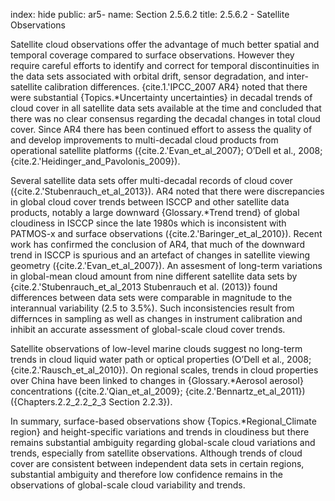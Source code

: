 index: hide
public: ar5-
name: Section 2.5.6.2
title: 2.5.6.2 - Satellite Observations

Satellite cloud observations offer the advantage of much better spatial and temporal coverage compared to surface observations. However they require careful efforts to identify and correct for temporal discontinuities in the data sets associated with orbital drift, sensor degradation, and inter-satellite calibration differences. {cite.1.'IPCC_2007 AR4} noted that there were substantial {Topics.*Uncertainty uncertainties} in decadal trends of cloud cover in all satellite data sets available at the time and concluded that there was no clear consensus regarding the decadal changes in total cloud cover. Since AR4 there has been continued effort to assess the quality of and develop improvements to multi-decadal cloud products from operational satellite platforms ({cite.2.'Evan_et_al_2007}; O’Dell et al., 2008; {cite.2.'Heidinger_and_Pavolonis_2009}).

Several satellite data sets offer multi-decadal records of cloud cover ({cite.2.'Stubenrauch_et_al_2013}). AR4 noted that there were discrepancies in global cloud cover trends between ISCCP and other satellite data products, notably a large downward {Glossary.*Trend trend} of global cloudiness in ISCCP since the late 1980s which is inconsistent with PATMOS-x and surface observations ({cite.2.'Baringer_et_al_2010}). Recent work has confirmed the conclusion of AR4, that much of the downward trend in ISCCP is spurious and an artefact of changes in satellite viewing geometry ({cite.2.'Evan_et_al_2007}). An assesment of long-term variations in global-mean cloud amount from nine different satellite data sets by {cite.2.'Stubenrauch_et_al_2013 Stubenrauch et al. (2013)} found differences between data sets were comparable in magnitude to the interannual variability (2.5 to 3.5%). Such inconsistencies result from differnces in sampling as well as changes in instrument calibration and inhibit an accurate assessment of global-scale cloud cover trends.

Satellite observations of low-level marine clouds suggest no long-term trends in cloud liquid water path or optical properties (O’Dell et al., 2008; {cite.2.'Rausch_et_al_2010}). On regional scales, trends in cloud properties over China have been linked to changes in {Glossary.*Aerosol aerosol} concentrations ({cite.2.'Qian_et_al_2009}; {cite.2.'Bennartz_et_al_2011}) ({Chapters.2.2_2.2_2_3 Section 2.2.3}).

In summary, surface-based observations show {Topics.*Regional_Climate region} and height-specific variations and trends in cloudiness but there remains substantial ambiguity regarding global-scale cloud variations and trends, especially from satellite observations. Although trends of cloud cover are consistent between independent data sets in certain regions, substantial ambiguity and therefore low confidence remains in the observations of global-scale cloud variability and trends.
